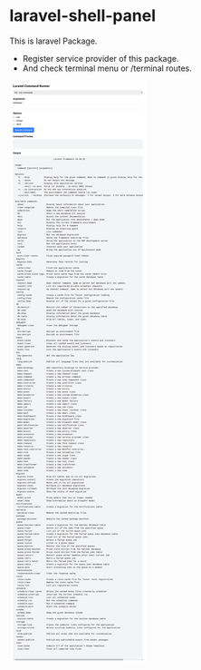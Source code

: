 # laravel-shell-panel

This is laravel Package.

* Register service provider of this package.
* And check terminal menu or /terminal routes.


<img src="./shell.png" alt="shell" />